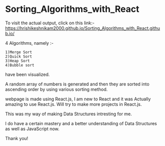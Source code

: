 # Sorting_Algorithms_with_React

To visit the actual output, click on this link:- https://hrishikeshnikam2000.github.io/Sorting_Algorithms_with_React.github.io/


4 Algorithms, namely :-
  
 
    1)Merge Sort
    2)Quick Sort
    3)Heap Sort
    4)Bubble sort
    
   have been visualized.
 
 
 A random array of numbers is generated and then they are sorted into ascending order by using various sorting method.
 
webpage is made using React.js, I am new to React and it was Actually amazing to use React.js.
Will try to make more projects in React.js.
 
This was my way of making Data Structures intresting for me.

I do have a certain mastery and a better understanding of Data Structures as well as JavaScript now.

Thank you!
